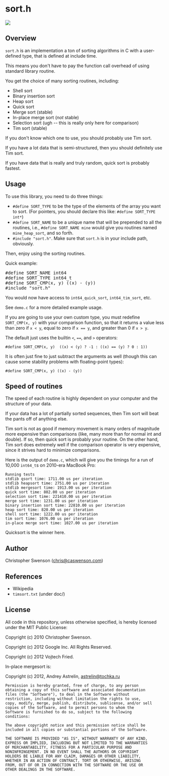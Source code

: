 sort.h
======

<img src="https://api.travis-ci.org/swenson/sort.png" />

Overview
--------

`sort.h` is an implementation a ton of sorting algorithms in C with a
user-defined type, that is defined at include time.

This means you don't have to pay the function call overhead of using
standard library routine.

You get the choice of many sorting routines, including:

* Shell sort
* Binary insertion sort
* Heap sort
* Quick sort
* Merge sort (stable)
* In-place merge sort (*not* stable)
* Selection sort (ugh -- this is really only here for comparison)
* Tim sort (stable)

If you don't know which one to use, you should probably use Tim sort.

If you have a lot data that is semi-structured, then you should definitely use Tim sort.

If you have data that is really and truly random, quick sort is probably fastest.


Usage
-----

To use this library, you need to do three things:

* `#define SORT_TYPE` to be the type of the elements of the array you
  want to sort. (For pointers, you should declare this like: `#define SORT_TYPE int*`)
* `#define SORT_NAME` to be a unique name that will be prepended to all
  the routines, i.e., `#define SORT_NAME mine` would give you routines
  named `mine_heap_sort`, and so forth.
* `#include "sort.h"`.  Make sure that `sort.h` is in your include path,
  obviously.

Then, enjoy using the sorting routines.

Quick example:
<pre>
#define SORT_NAME int64
#define SORT_TYPE int64_t
#define SORT_CMP(x, y) ((x) - (y))
#include "sort.h"
</pre>

You would now have access to `int64_quick_sort`, `int64_tim_sort`, etc.

See `demo.c` for a more detailed example usage.

If you are going to use your own custom type, you must redefine
`SORT_CMP(x, y)` with your comparison function, so that it returns
a value less than zero if `x < y`, equal to zero if `x == y`, and
greater than 0 if `x > y`.

The default just uses the builtin `<`, `==`, and `>` operators:

`#define SORT_CMP(x, y)  ((x) < (y) ? -1 : ((x) == (y) ? 0 : 1))`

It is often just fine to just subtract the arguments as well (though
this can cause some stability problems with floating-point types):

`#define SORT_CMP(x, y) ((x) - (y))`

Speed of routines
-----------------

The speed of each routine is highly dependent on your computer and the
structure of your data.

If your data has a lot of partially sorted sequences, then Tim sort
will beat the pants off of anything else.

Tim sort is not as good if memory movement is many orders of magnitude more
expensive than comparisons (like, many more than for normal int and double).
If so, then quick sort is probably your routine.  On the other hand, Tim
sort does extremely well if the comparison operator is very expensive,
since it strives hard to minimize comparisons.

Here is the output of `demo.c`, which will give you the timings for a run of
10,000 `int64_t`s on 2010-era MacBook Pro:

	Running tests
	stdlib qsort time: 1711.00 us per iteration
	stdlib heapsort time: 2751.00 us per iteration
	stdlib mergesort time: 1913.00 us per iteration
	quick sort time: 802.00 us per iteration
	selection sort time: 221410.00 us per iteration
	merge sort time: 1231.00 us per iteration
	binary insertion sort time: 22810.00 us per iteration
	heap sort time: 820.00 us per iteration
	shell sort time: 1222.00 us per iteration
	tim sort time: 1076.00 us per iteration
	in-place merge sort time: 1027.00 us per iteration

Quicksort is the winner here.

Author
------
Christopher Swenson (chris@caswenson.com)


References
----------

* Wikipedia
* `timsort.txt` (under doc/)


License
-------

All code in this repository, unless otherwise specified, is hereby
licensed under the MIT Public License:

Copyright (c) 2010 Christopher Swenson.

Copyright (c) 2012 Google Inc. All Rights Reserved.

Copyright (c) 2012 Vojtech Fried.

In-place mergesort is:

Copyright (c) 2012, Andrey Astrelin, astrelin@tochka.ru

	Permission is hereby granted, free of charge, to any person
	obtaining a copy of this software and associated documentation
	files (the "Software"), to deal in the Software without
	restriction, including without limitation the rights to use,
	copy, modify, merge, publish, distribute, sublicense, and/or sell
	copies of the Software, and to permit persons to whom the
	Software is furnished to do so, subject to the following
	conditions:

	The above copyright notice and this permission notice shall be
	included in all copies or substantial portions of the Software.

	THE SOFTWARE IS PROVIDED "AS IS", WITHOUT WARRANTY OF ANY KIND,
	EXPRESS OR IMPLIED, INCLUDING BUT NOT LIMITED TO THE WARRANTIES
	OF MERCHANTABILITY, FITNESS FOR A PARTICULAR PURPOSE AND
	NONINFRINGEMENT. IN NO EVENT SHALL THE AUTHORS OR COPYRIGHT
	HOLDERS BE LIABLE FOR ANY CLAIM, DAMAGES OR OTHER LIABILITY,
	WHETHER IN AN ACTION OF CONTRACT, TORT OR OTHERWISE, ARISING
	FROM, OUT OF OR IN CONNECTION WITH THE SOFTWARE OR THE USE OR
	OTHER DEALINGS IN THE SOFTWARE.

